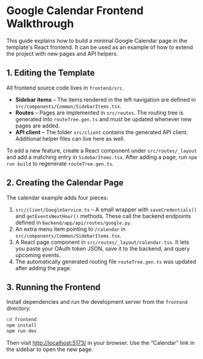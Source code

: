 # Google Calendar Frontend Walkthrough

This guide explains how to build a minimal Google Calendar page in the template's React frontend. It can be used as an example of how to extend the project with new pages and API helpers.

## 1. Editing the Template

All frontend source code lives in `frontend/src`.

* **Sidebar items** – The items rendered in the left navigation are defined in `src/components/Common/SidebarItems.tsx`.
* **Routes** – Pages are implemented in `src/routes`. The routing tree is generated into `routeTree.gen.ts` and must be updated whenever new pages are added.
* **API client** – The folder `src/client` contains the generated API client. Additional helper files can live here as well.

To add a new feature, create a React component under `src/routes/_layout` and add a matching entry in `SidebarItems.tsx`. After adding a page, run `npm run build` to regenerate `routeTree.gen.ts`.

## 2. Creating the Calendar Page

The calendar example adds four pieces:

1. `src/client/GoogleService.ts` – A small wrapper with `saveCredentials()` and `getEventsNextHour()` methods. These call the backend endpoints defined in `backend/app/api/routes/google.py`.
2. An extra menu item pointing to `/calendar` in `src/components/Common/SidebarItems.tsx`.
3. A React page component in `src/routes/_layout/calendar.tsx`. It lets you paste your OAuth token JSON, save it to the backend, and query upcoming events.
4. The automatically generated routing file `routeTree.gen.ts` was updated after adding the page.

## 3. Running the Frontend

Install dependencies and run the development server from the `frontend` directory:

```bash
cd frontend
npm install
npm run dev
```

Then visit <http://localhost:5173/> in your browser. Use the “Calendar” link in the sidebar to open the new page.
